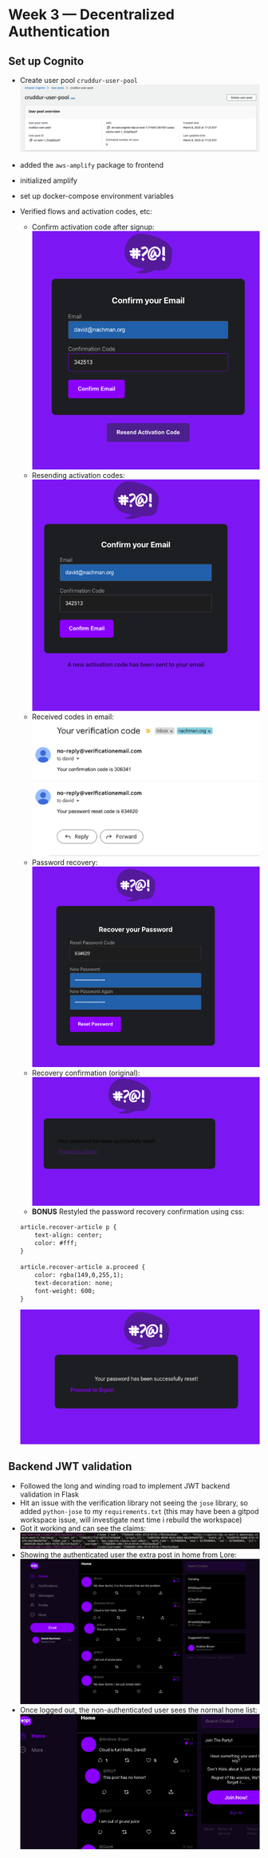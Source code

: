 # Week 3 — Decentralized Authentication

## Set up Cognito

- Create user pool `cruddur-user-pool`
  ![cruddur-user-pool](assets/wk3/cognito-user-pool.png)
- added the `aws-amplify` package to frontend
- initialized amplify
- set up docker-compose environment variables
- Verified flows and activation codes, etc:

  - Confirm activation code after signup:
    ![activation code](assets/wk3/activation-code.png)
  - Resending activation codes:
    ![resend code](assets/wk3/resend-activation.png)
  - Received codes in email:
    ![verifcation codes](assets/wk3/verification-codes.png)
  - Password recovery:
    ![password recovery](assets/wk3/recover-password.png)
  - Recovery confirmation (original):
    ![password original](assets/wk3/recover-original.png)
  - **BONUS** Restyled the password recovery confirmation using css:

  ```
  article.recover-article p {
      text-align: center;
      color: #fff;
  }

  article.recover-article a.proceed {
      color: rgba(149,0,255,1);
      text-decoration: none;
      font-weight: 600;
  }
  ```

  ![password restyle](assets/wk3/recover-restyle.png)

## Backend JWT validation
- Followed the long and winding road to implement JWT backend validation in Flask
- Hit an issue with the verification library not seeing the `jose` library, so added `python-jose` to my `requirements.txt` (this may have been a gitpod workspace issue, will investigate next time i rebuild the workspace)
- Got it working and can see the claims:
  ![claims](assets/wk3/claims.png)
- Showing the authenticated user the extra post in home from Lore:
  ![auth extra](assets/wk3/home-auth-extra-post.png)
- Once logged out, the non-authenticated user sees the normal home list:
  ![no extra](assets/wk3/home-no-extra.png)